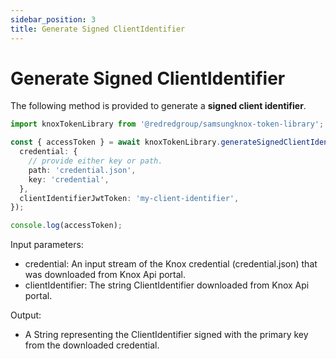 ```yaml
---
sidebar_position: 3
title: Generate Signed ClientIdentifier
---
```


# Generate Signed ClientIdentifier

The following method is provided to generate a **signed client identifier**.

```ts
import knoxTokenLibrary from '@redredgroup/samsungknox-token-library';

const { accessToken } = await knoxTokenLibrary.generateSignedClientIdentifierJWT({
  credential: {
    // provide either key or path.
    path: 'credential.json',
    key: 'credential',
  },
  clientIdentifierJwtToken: 'my-client-identifier',
});

console.log(accessToken);
```

Input parameters:

- credential: An input stream of the Knox credential (credential.json) that was downloaded from Knox Api portal.
- clientIdentifier: The string ClientIdentifier downloaded from Knox Api portal.

Output:

- A String representing the ClientIdentifier signed with the primary key from the downloaded credential.
